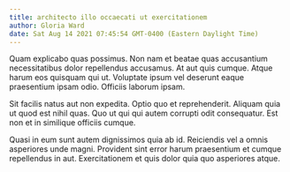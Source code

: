 ```yaml
---
title: architecto illo occaecati ut exercitationem
author: Gloria Ward
date: Sat Aug 14 2021 07:45:54 GMT-0400 (Eastern Daylight Time)
---
```

Quam explicabo quas possimus. Non nam et beatae quas accusantium necessitatibus dolor repellendus accusamus. At aut quis cumque. Atque harum eos quisquam qui ut. Voluptate ipsum vel deserunt eaque praesentium ipsam odio. Officiis laborum ipsam.

 Sit facilis natus aut non expedita. Optio quo et reprehenderit. Aliquam quia ut quod est nihil quas. Quo ut qui qui autem corrupti odit consequatur. Est non et in similique officiis cumque.

 Quasi in eum sunt autem dignissimos quia ab id. Reiciendis vel a omnis asperiores unde magni. Provident sint error harum praesentium et cumque repellendus in aut. Exercitationem et quis dolor quia quo asperiores atque.